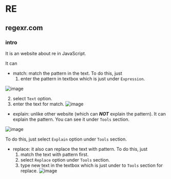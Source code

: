 # RE
## regexr.com
### intro
It is an website about re in JavaScript.

It can

+ match: match the pattern in the text. To do this, just
  1. enter the pattern in textbox which is just under `Expression`.

![image](https://github.com/user-attachments/assets/dc83db4b-c9f4-47cf-bc71-308f6fecdabf)
     
  2. select `Text` option.
  3. enter the text for match. ![image](https://github.com/user-attachments/assets/f5809531-13eb-4db7-985f-e564440f380c)

+ explain: unlike other website (which can ***NOT*** explain the pattern). It can explain the pattern. You can see it under `Tools` section. 

![image](https://github.com/user-attachments/assets/68288ee0-bf2d-469f-9b79-d28ee327c0db)

To do this, just select `Explain` option under `Tools` section.

+ replace: it also can replace the text with pattern. To do this, just
  1. match the text with pattern first.
  2. select `Replace` option under `Tools` section.
  3. type new text in the textbox which is just under to `Tools` section for replace. ![image](https://github.com/user-attachments/assets/09ccb28d-79c3-4afe-a77b-027082d6c90c)



